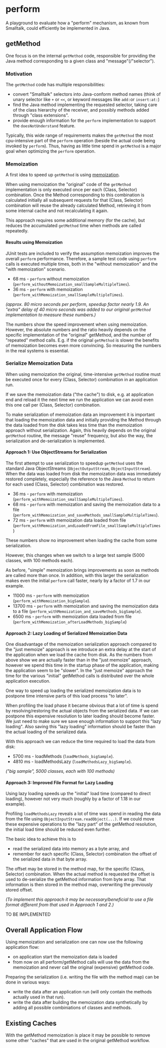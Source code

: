 perform
=======

A playground to evaluate how a "perform" mechanism, as known
from Smalltalk, could efficiently be implemented in Java.

## getMethod

One focus is on the internal `getMethod` code, responsible
for providing the Java method corresponding to a given
class and "message"(/"selector"). 

### Motivation

The `getMethod` code has multiple responsibilities:

- convert "Smalltalk" selectors into Java-conform method names
  (think of unary selector like `+` or `<<`, or keyword messages like 
  `add:`or `insert:at:`)
- find the Java method implementing the requested selector, taking care of the 
  class hierarchy of the receiver, and possibly methods added through 
  "class extensions".
- provide enough information for the `perform` implementation to support
  the `doesNotUnderstand` feature.

Typically, this wide range of requirements makes the `getMethod` the most 
cpu-intensive part of the `perform` operation (beside the actual code being
invoked by `perform`). Thus, having as little time spend in `getMethod` is a 
major goal when optimizing the `perform` operation.

### Memoization

A first idea to speed up `getMethod` is using 
[memoization](https://en.wikipedia.org/wiki/Memoization).

When using memoization the "original" code of the `getMethod` implementation is
only executed once per each (Class, Selector) combination. Once the Method 
corresponding to this combination is calculated initially all subsequent 
requests for that (Class, Selector) combination will reuse the already 
calculated Method, retrieving it from some internal cache and not recalculating
it again.

This approach requires some additional memory (for the cache), but reduces
the accumulated `getMethod` time when methods are called repeatedly.

#### Results using Memoization

JUnit tests are included to verify the assumption memoization improves the
overall `perform` performance. Therefore, a sample test code using `perform`
calls is executed multiple times, both in the "without memoization" and the
"with memoization" scenario.

- 68 ms - `perform` without memoization (`perform_withoutMemoization_smallSampleMultipleTimes`).
- 36 ms - `perform` with memoization (`perform_withMemoization_smallSampleMultipleTimes`).

_(approx. 80 micro seconds per perform, speedup factor nearly 1.9. An "extra"
delay of 40 micro seconds was added to our original `getMethod` 
implementation to measure these numbers.)_

The numbers show the speed improvement when using memoization. However, the 
absolute numbers and the ratio heavily depends on the specific implementation
of the "original" getMethod, and the number of "repeated" method calls. E.g.
if the original `getMethod` is slower the benefits of memoization becomes even 
more convincing. So measuring the numbers in the real systems is essential.

### Serialize Memoization Data

When using memoization the original, time-intensive `getMethod` routine must
be executed once for every (Class, Selector) combination in an application run.

If we save the memoization data ("the cache") to disk, e.g. at application end
and reload it the next time we run the application we can avoid even this one 
call per (Class, Selector) combination.

To make serialization of memoization data an improvement it is important that
loading the memoization data and initially providing the Method through the 
data loaded from the disk takes less time than the memoization approach without
serialization. Again, this heavily depends on the original `getMethod` routine,
the message "reuse" frequency, but also the way, the serialization and 
de-serialization is implemented.

#### Approach 1: Use ObjectStreams for Serialization

The first attempt to use serialization to speedup `getMethod` uses the standard
Java ObjectStreams (`ObjectOutputStream`, `ObjectInputStream`). When the data
was loaded from disk the memoization data was immediately restored completely,
especially the reference to the Java `Method` to return for each used (Class, 
Selector) combination was restored.

- 36 ms - `perform` with memoization (`perform_withMemoization_smallSampleMultipleTimes`).
- 68 ms - `perform` with memoization and saving the memoization data to a file (`perform_withMemoization_and_saveMethods_smallSampleMultipleTimes`).
- 72 ms - `perform` with memoization data loaded from file (`perform_withMemoization_andLoadedFromFile_smallSampleMultipleTimes`)

These numbers show no improvement when loading the cache from some serialization.

However, this changes when we switch to a large test sample (5000 classes, 
with 100 methods each).

As before, "simple" memoization brings improvements as soon as methods are 
called more than once. In addition, with this larger the serialization makes 
even the initial `perform` call faster, nearly by a factor of 1.7 in our example.  

- 11000 ms - `perform` with memoization (`perform_withMemoization_bigSample`).
- 13700 ms - `perform` with memoization and saving the memoization data to a file (`perform_withMemoization_and_saveMethods_bigSample`).
- 6500 ms - `perform` with memoization data loaded from file (`perform_withMemoization_afterLoadMethods_bigSample`)

#### Approach 2: Lazy Loading of Serialized Memoization Data

One disadvantage of the memoization serialization approach compared to the 
"just memoize" approach is we introduce an extra delay at the start of the 
application when we load the cache from disk. As the numbers from above show we
are actually faster than in the "just memoize" approach, however we spend this
time in the startup phase of the application, making the application seem to be
"slower". In the "just memoize" approach the time for the various "initial"
getMethod calls is distributed over the whole application execution.

One way to speed up loading the serialized memoization data is to postpone 
time intensive parts of this load process "to later". 

When profiling the load phase it became obvious that a lot of time is spend by 
resolving/restoring the actual objects from the serialized data. If we can
postpone this expensive resolution to later loading should become faster. We 
just need to make sure we save enough information to support this "lazy loading".
Also saving this "lazy loading" information should be faster than the actual
loading of the serialized data.

With this approach we can reduce the time required to load the data from disk:

- 5700 ms - loadMethods (`loadMethods_bigSample`).
- 4810 ms - loadMethodsLazy (`loadMethodsLazy_bigSample`).

_("big sample", 5000 classes, each with 100 methods)_

#### Approach 3: Improved File Format for Lazy Loading

Using lazy loading speeds up the "initial" load time (compared to direct loading),
however not very much (roughly by a factor of 1.18 in our example).

Profiling `loadMethodsLazy` reveals a lot of time was spend in reading the
data from the file using `ObjectInputStream.readObject(...)`. If we could move
these expensive operations to the "lazy part" of the getMethod resolution, the
initial load time should be reduced even further.

The basic idea to achieve this is to 
- read the serialized data into memory as a byte array, and 
- remember for each specific (Class, Selector) combination the offset of the 
  serialized data in that byte array.

The offset may be stored in the method map, for the specific (Class, Selector) 
combination. When the actual method is requested the offset is used to 
de-serialize the getMethod information from byte array. That information is 
then stored in the method map, overwriting the previously stored offset.

_(To implement this approach it may be necessary/beneficial to use a 
file format different from that used in Approach 1 and 2.)_

TO BE IMPLEMENTED

## Overall Application Flow

Using memoization and serialization one can now use the following application flow:
- on application start the memoization data is loaded
- from now on all perform/getMethod calls will use the data from the memoization and never call the original 
  (expensive) getMethod code.

Preparing the serialization (i.e. writing the file with the method map) can be done in various ways:
- write the data after an application run (will only contain the methods actually used in that run).
- write the data after building the memoization data synthetically by adding all possible combiniations of classes and
  methods.

## Existing Caches

With the getMethod memoization is place it may be possible to remove some other "caches" that are used in the 
original getMethod workflow.
